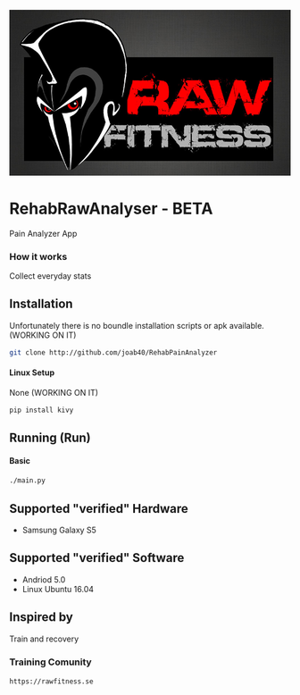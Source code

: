 ![REHABPAINANALYSER](https://raw.githubusercontent.com/joab40/RehabPainAnalyzer/master/data/logga.jpg)
# RehabRawAnalyser - BETA
Pain Analyzer App

### How it works
Collect everyday stats

## Installation
Unfortunately there is no boundle installation scripts or apk available. (WORKING ON IT)

```sh
git clone http://github.com/joab40/RehabPainAnalyzer
```

#### Linux Setup
None (WORKING ON IT)

```sh
pip install kivy
```

## Running (Run)
#### Basic
```sh
./main.py
```



## Supported "verified" Hardware
 - Samsung Galaxy S5

## Supported "verified" Software
 - Andriod 5.0
 - Linux Ubuntu 16.04

## Inspired by
Train and recovery

###  Training Comunity
```sh
https://rawfitness.se

```

